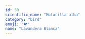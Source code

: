 ```yaml
---
id: 50
scientific_name: "Motacilla alba"
category: "bird"
emoji: "🐦"
name: "Lavandera Blanca"
---
```

